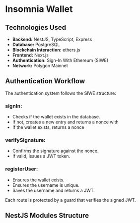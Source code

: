 # Insomnia Wallet



## Technologies Used

- **Backend:** NestJS, TypeScript, Express
- **Database:** PostgreSQL
- **Blockchain Interaction:** ethers.js
- **Frontend:** Next.js
- **Authentication:** Sign-In With Ethereum (SIWE)
- **Network:** Polygon Mainnet

## Authentication Workflow

The authentication system follows the SIWE structure:

### signIn:
- Checks if the wallet exists in the database.
- If not, creates a new entry and returns a nonce with 
- If the wallet exists, returns a nonce 

### verifySignature:
- Confirms the signature against the nonce.
- If valid, issues a JWT token.

### registerUser:
- Ensures the wallet exists.
- Ensures the username is unique.
- Saves the username and returns a JWT.

Each route is protected by a guard that verifies the signed JWT.

## NestJS Modules Structure


